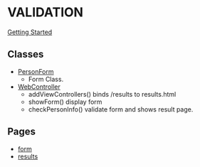 # VALIDATION
[Getting Started](https://spring.io/guides/gs/validating-form-input/)

## Classes
- [PersonForm](src/main/java/com/example/validation/PersonForm.java)
    - Form Class.
- [WebController](src/main/java/com/example/validation/WebController.java)
    - addViewControllers() binds /results to results.html
    - showForm() display form
    - checkPersonInfo() validate form and shows result page.
    
## Pages
 - [form](src\main\resources\templates\form.html)
 - [results](src/main/resources/templates/results.html)    
    
    